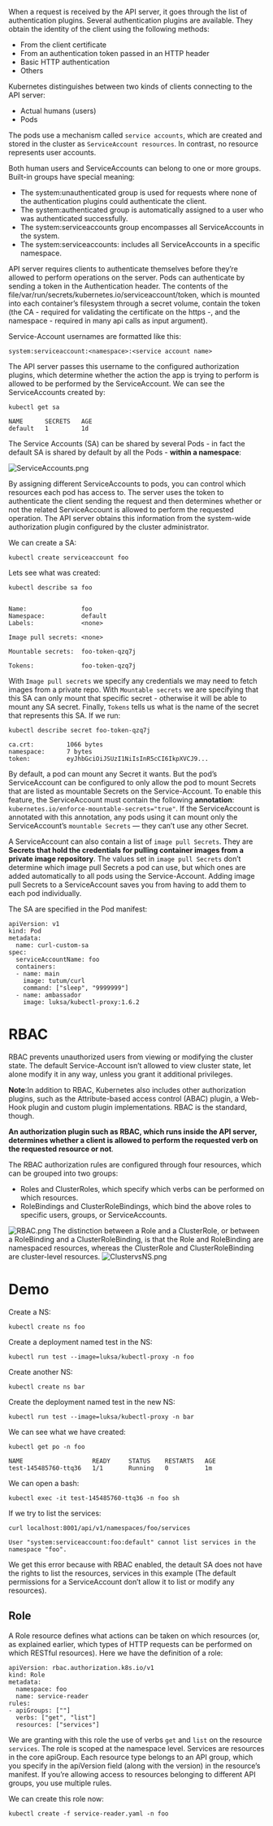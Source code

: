 When a request is received by the API server, it goes through the list of authentication plugins. Several authentication plugins are available. They obtain the identity of the client using the following methods:  
- From the client certificate
- From an authentication token passed in an HTTP header
- Basic HTTP authentication
- Others

Kubernetes distinguishes between two kinds of clients connecting to the API server:  
- Actual humans (users)
- Pods

The pods use a mechanism called ``service accounts``, which are created and stored in the cluster as ``ServiceAccount resources``. In contrast, no resource represents user accounts.  

Both human users and ServiceAccounts can belong to one or more groups. Built-in groups have special meaning:  
- The system:unauthenticated group is used for requests where none of the authentication plugins could authenticate the client.
- The system:authenticated group is automatically assigned to a user who was authenticated successfully.
- The system:serviceaccounts group encompasses all ServiceAccounts in the system.
- The system:serviceaccounts:<namespace> includes all ServiceAccounts in a specific namespace.  

API server requires clients to authenticate themselves before they’re allowed to perform operations on the server. Pods can authenticate by sending a token in the Authentication header. The contents of the file/var/run/secrets/kubernetes.io/serviceaccount/token, which is mounted into each container’s filesystem through a secret volume, contain the token (the CA - required for validating the certificate on the https -, and the namespace - required in many api calls as input argument).  

Service-Account usernames are formatted like this:
```
system:serviceaccount:<namespace>:<service account name>
```
The API server passes this username to the configured authorization plugins, which determine whether the action the app is trying to perform is allowed to be performed by the ServiceAccount. We can see the ServiceAccounts created by:
```
kubectl get sa

NAME      SECRETS   AGE
default   1         1d
```
The Service Accounts (SA) can be shared by several Pods - in fact the default SA is shared by default by all the Pods - __within a namespace__:

![ServiceAccounts.png](Imagenes\ServiceAccounts.png)

By assigning different ServiceAccounts to pods, you can control which resources each pod has access to. The server uses the token to authenticate the client sending the request and then determines whether or not the related ServiceAccount is allowed to perform the requested operation. The API server obtains this information from the system-wide authorization plugin configured by the cluster administrator.  

We can create a SA:  
```
kubectl create serviceaccount foo
```
Lets see what was created:  
```
kubectl describe sa foo


Name:               foo
Namespace:          default
Labels:             <none>

Image pull secrets: <none>             

Mountable secrets:  foo-token-qzq7j    

Tokens:             foo-token-qzq7j    
```
With ``Image pull secrets`` we specify any credentials we may need to fetch images from a private repo. With ``Mountable secrets`` we are specifying that this SA can only mount that specific secret - otherwise it will be able to mount any SA secret. Finally, ``Tokens`` tells us what is the name of the secret that represents this SA. If we run:  
```
kubectl describe secret foo-token-qzq7j

ca.crt:         1066 bytes
namespace:      7 bytes
token:          eyJhbGciOiJSUzI1NiIsInR5cCI6IkpXVCJ9...

```
By default, a pod can mount any Secret it wants. But the pod’s ServiceAccount can be configured to only allow the pod to mount Secrets that are listed as mountable Secrets on the Service-Account. To enable this feature, the ServiceAccount must contain the following __annotation__: ``kubernetes.io/enforce-mountable-secrets="true"``.
If the ServiceAccount is annotated with this annotation, any pods using it can mount only the ServiceAccount’s ``mountable Secrets`` — they can’t use any other Secret.  

A ServiceAccount can also contain a list of ``image pull Secrets``. They are __Secrets that hold the credentials for pulling container images from a private image repository__. The values set in ``image pull Secrets`` don’t determine which image pull Secrets a pod can use, but which ones are added automatically to all pods using the Service-Account. Adding image pull Secrets to a ServiceAccount saves you from having to add them to each pod individually.  

The SA are specified in the Pod manifest:  
```
apiVersion: v1
kind: Pod
metadata:
  name: curl-custom-sa
spec:
  serviceAccountName: foo            
  containers:
  - name: main
    image: tutum/curl
    command: ["sleep", "9999999"]
  - name: ambassador
    image: luksa/kubectl-proxy:1.6.2
```
# RBAC
RBAC prevents unauthorized users from viewing or modifying the cluster state. The default Service-Account isn’t allowed to view cluster state, let alone modify it in any way, unless you grant it additional privileges.  


__Note__:In addition to RBAC, Kubernetes also includes other authorization plugins, such as the Attribute-based access control (ABAC) plugin, a Web-Hook plugin and custom plugin implementations. RBAC is the standard, though.  

__An authorization plugin such as RBAC, which runs inside the API server, determines whether a client is allowed to perform the requested verb on the requested resource or not__.  

The RBAC authorization rules are configured through four resources, which can be grouped into two groups:  
- Roles and ClusterRoles, which specify which verbs can be performed on which resources.
- RoleBindings and ClusterRoleBindings, which bind the above roles to specific users, groups, or ServiceAccounts.

![RBAC.png](Imagenes\RBAC.png)
The distinction between a Role and a ClusterRole, or between a RoleBinding and a ClusterRoleBinding, is that the Role and RoleBinding are namespaced resources, whereas the ClusterRole and ClusterRoleBinding are cluster-level resources.
![ClustervsNS.png](Imagenes\ClustervsNS.png)

# Demo
Create a NS:  
```
kubectl create ns foo
```
Create a deployment named test in the NS:  
```
kubectl run test --image=luksa/kubectl-proxy -n foo
```
Create another NS:  
```
kubectl create ns bar
```
Create the deployment named test in the new NS:  
```
kubectl run test --image=luksa/kubectl-proxy -n bar
```
We can see what we have created:  
```
kubectl get po -n foo

NAME                   READY     STATUS    RESTARTS   AGE
test-145485760-ttq36   1/1       Running   0          1m
```
We can open a bash:  
```
kubectl exec -it test-145485760-ttq36 -n foo sh
```
If we try to list the services:  
```
curl localhost:8001/api/v1/namespaces/foo/services

User "system:serviceaccount:foo:default" cannot list services in the namespace "foo".
```
We get this error because with RBAC enabled, the detault SA does not have the rights to list the resources, services in this example (The default permissions for a ServiceAccount don’t allow it to list or modify any resources).
## Role
A Role resource defines what actions can be taken on which resources (or, as explained earlier, which types of HTTP requests can be performed on which RESTful resources). Here we have the definition of a role:  
```
apiVersion: rbac.authorization.k8s.io/v1
kind: Role
metadata:
  namespace: foo                     
  name: service-reader
rules:
- apiGroups: [""]                    
  verbs: ["get", "list"]             
  resources: ["services"]            
```
We are granting with this role the use of verbs ``get`` and ``list`` on the resource ``services``. The role is scoped at the namespace level. Services are resources in the core apiGroup. Each resource type belongs to an API group, which you specify in the apiVersion field (along with the version) in the resource’s manifest. If you’re allowing access to resources belonging to different API groups, you use multiple rules.  

We can create this role now:  
```
kubectl create -f service-reader.yaml -n foo
```
